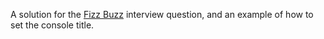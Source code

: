 A solution for the [Fizz Buzz](https://leetcode.com/problems/fizz-buzz/) interview question, and an example of how to set the console title.
